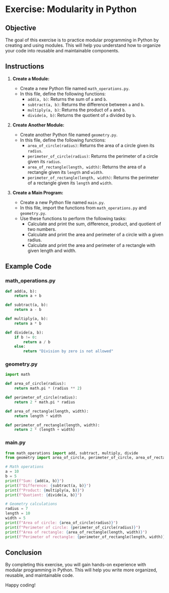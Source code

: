 # Exercise: Modularity in Python

## Objective
The goal of this exercise is to practice modular programming in Python by creating and using modules. This will help you understand how to organize your code into reusable and maintainable components.

## Instructions

1. **Create a Module:**

   - Create a new Python file named `math_operations.py`.
   - In this file, define the following functions:
     - `add(a, b)`: Returns the sum of `a` and `b`.
     - `subtract(a, b)`: Returns the difference between `a` and `b`.
     - `multiply(a, b)`: Returns the product of `a` and `b`.
     - `divide(a, b)`: Returns the quotient of `a` divided by `b`.

2. **Create Another Module:**

   - Create another Python file named `geometry.py`.
   - In this file, define the following functions:
     - `area_of_circle(radius)`: Returns the area of a circle given its `radius`.
     - `perimeter_of_circle(radius)`: Returns the perimeter of a circle given its `radius`.
     - `area_of_rectangle(length, width)`: Returns the area of a rectangle given its `length` and `width`.
     - `perimeter_of_rectangle(length, width)`: Returns the perimeter of a rectangle given its `length` and `width`.

3. **Create a Main Program:**

   - Create a new Python file named `main.py`.
   - In this file, import the functions from `math_operations.py` and `geometry.py`.
   - Use these functions to perform the following tasks:
     - Calculate and print the sum, difference, product, and quotient of two numbers.
     - Calculate and print the area and perimeter of a circle with a given radius.
     - Calculate and print the area and perimeter of a rectangle with given length and width.

## Example Code

### math_operations.py
```python
def add(a, b):
    return a + b

def subtract(a, b):
    return a - b

def multiply(a, b):
    return a * b

def divide(a, b):
    if b != 0:
        return a / b
    else:
        return "Division by zero is not allowed"
```

### geometry.py
```python
import math

def area_of_circle(radius):
    return math.pi * (radius ** 2)

def perimeter_of_circle(radius):
    return 2 * math.pi * radius

def area_of_rectangle(length, width):
    return length * width

def perimeter_of_rectangle(length, width):
    return 2 * (length + width)
```

### main.py
```python
from math_operations import add, subtract, multiply, divide
from geometry import area_of_circle, perimeter_of_circle, area_of_rectangle, perimeter_of_rectangle

# Math operations
a = 10
b = 5
print(f"Sum: {add(a, b)}")
print(f"Difference: {subtract(a, b)}")
print(f"Product: {multiply(a, b)}")
print(f"Quotient: {divide(a, b)}")

# Geometry calculations
radius = 7
length = 10
width = 5
print(f"Area of circle: {area_of_circle(radius)}")
print(f"Perimeter of circle: {perimeter_of_circle(radius)}")
print(f"Area of rectangle: {area_of_rectangle(length, width)}")
print(f"Perimeter of rectangle: {perimeter_of_rectangle(length, width)}")
```

## Conclusion
By completing this exercise, you will gain hands-on experience with modular programming in Python. This will help you write more organized, reusable, and maintainable code.

Happy coding!

